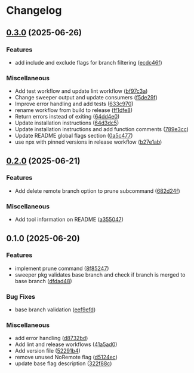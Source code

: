 # Changelog

## [0.3.0](https://github.com/byFrederick/branch-sweeper/compare/v0.2.0...v0.3.0) (2025-06-26)

### Features

* add include and exclude flags for branch filtering ([ecdc46f](https://github.com/byFrederick/branch-sweeper/commit/ecdc46f8df981c30a43ec7f436b79c86ac989811))

### Miscellaneous

* Add test workflow and update lint workflow ([bf97c3a](https://github.com/byFrederick/branch-sweeper/commit/bf97c3af795006907b0b23a5ff23c60b32957d54))
* Change sweeper output and update consumers ([f5de29f](https://github.com/byFrederick/branch-sweeper/commit/f5de29ffbd3efbfd30090306ab21703120aac5c0))
* Improve error handling and add tests ([633c970](https://github.com/byFrederick/branch-sweeper/commit/633c970e1321fa8e5ecc88c85de5e8bdaa0dab88))
* rename workflow from build to release ([ff1dfe8](https://github.com/byFrederick/branch-sweeper/commit/ff1dfe816b9f58aa3194384b96ed52dd12aa3932))
* Return errors instead of exiting ([64dd4e0](https://github.com/byFrederick/branch-sweeper/commit/64dd4e0b0db94c8c84bd5d70be260de7309d13f5))
* Update installation instructions ([64d3dc5](https://github.com/byFrederick/branch-sweeper/commit/64d3dc5238332f22c5a52600fbd14e52c9105642))
* Update installation instructions and add function comments ([789e3cc](https://github.com/byFrederick/branch-sweeper/commit/789e3cc044afac476574267dd20730748be6b4aa))
* Update README global flags section ([0a5c477](https://github.com/byFrederick/branch-sweeper/commit/0a5c4773dbd9b2a8f94c757b9716ed2fb793c155))
* use npx with pinned versions in release workflow ([b27e1ab](https://github.com/byFrederick/branch-sweeper/commit/b27e1ab6b4954d979904d991cb6405f6488da616))

## [0.2.0](https://github.com/byFrederick/branch-sweeper/compare/v0.1.0...v0.2.0) (2025-06-21)

### Features

* Add delete remote branch option to prune subcommand ([682d24f](https://github.com/byFrederick/branch-sweeper/commit/682d24f5bd8c8d1e361b81d8aa37d66bce8bd2fd))

### Miscellaneous

* Add tool information on README ([a355047](https://github.com/byFrederick/branch-sweeper/commit/a3550475eb6d1244949c37580332e773ee54d163))

## 0.1.0 (2025-06-20)

### Features

* implement prune command ([8f85247](https://github.com/byFrederick/branch-sweeper/commit/8f85247ecac96d14b8d1ae4159063306fe8e6413))
* sweeper pkg validates base branch and check if branch is merged to base branch ([dfdad48](https://github.com/byFrederick/branch-sweeper/commit/dfdad4874287a291e77275e15732c91225f21ebc))

### Bug Fixes

* base branch validation ([eef9efd](https://github.com/byFrederick/branch-sweeper/commit/eef9efd6bccfc6e33f6f593a757c8441f514ad31))

### Miscellaneous

* add error handling ([d8732bd](https://github.com/byFrederick/branch-sweeper/commit/d8732bdb150a9e75156081e5dd421c6d089ad261))
* Add lint and release workflows ([41a5ad0](https://github.com/byFrederick/branch-sweeper/commit/41a5ad0dc03b18924d5ddb9663097c31340bda4c))
* Add version file ([52291b4](https://github.com/byFrederick/branch-sweeper/commit/52291b4b8f9170fbf34a6ce5bd02bf73438f8867))
* remove unused NoRemote flag ([d5124ec](https://github.com/byFrederick/branch-sweeper/commit/d5124ecfffad5745a201a2d95ea3f1eb791ce547))
* update base flag description ([322f88c](https://github.com/byFrederick/branch-sweeper/commit/322f88ce70cd93582c7c9058af9533788280b79d))
